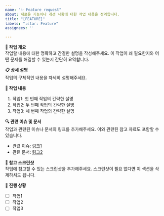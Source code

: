 ```yaml
---
name: "✨ Feature request"
about: 새로운 기능이나 개선 사항에 대한 작업 내용을 정리합니다.
title: "[FEATURE]"
labels: ":star: Feature"
assignees: ''

---
```


**🔧 작업 개요**  
작업할 내용에 대한 명확하고 간결한 설명을 작성해주세요. 이 작업이 왜 필요한지와 어떤 문제를 해결할 수 있는지 간단히 요약합니다.

**📋 상세 설명**  
작업의 구체적인 내용을 자세히 설명해주세요. 

**📝 작업 내용**  
1. 작업1: 첫 번째 작업의 간략한 설명
2. 작업2: 두 번째 작업의 간략한 설명
3. 작업3: 세 번째 작업의 간략한 설명

**🔍 관련 이슈 및 문서**  
작업과 관련된 이슈나 문서의 링크를 추가해주세요. 이와 관련된 참고 자료도 포함할 수 있습니다.
- 관련 이슈: [링크1](#)
- 관련 문서: [링크2](#)

**📸 참고 스크린샷**  
작업에 참고할 수 있는 스크린샷을 추가해주세요. 스크린샷이 필요 없다면 이 섹션을 삭제하셔도 됩니다.

**🚀 진행 상황**
- [ ] 작업1
- [ ] 작업2
- [ ] 작업3
